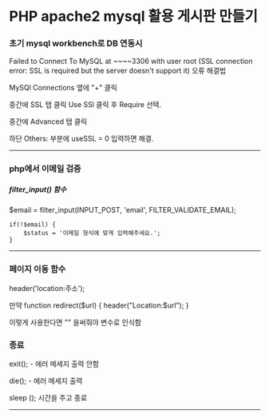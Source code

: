 # PHP apache2 mysql 활용 게시판 만들기

### 초기 mysql workbench로 DB 연동시

Failed to Connect To MySQL at ~~~~3306 with user root
(SSL connection error: SSL is required but the server doesn't support it)
오류 해결법

MySQl Connections 옆에 "+" 클릭

중간에 SSL 탭 클릭
Use SSl 클릭 후 Require 선택.

중간에 Advanced 탭 클릭

하단 Others: 부분에
useSSL = 0
입력하면 해결.

---

### php에서 이메일 검증

##### filter_input() 함수

$email = filter_input(INPUT_POST, 'email', FILTER_VALIDATE_EMAIL);

    if(!$email) {
        $status = '이메일 형식에 맞게 입력해주세요.';
    }

--- 

### 페이지 이동 함수
header('location:주소');

만약
function redirect($url) {
    header("Location:$url");
}


이렇게 사용한다면 "" 을써줘야 변수로 인식함


### 종료

exit(); - 에러 메세지 출력 안함

die(); - 에러 메세지 출력

sleep (); 시간을 주고 종료

---
